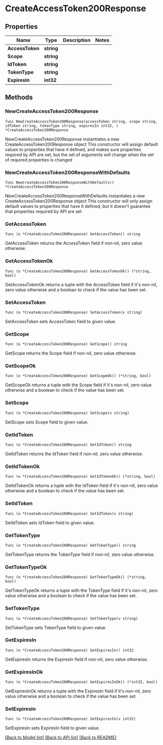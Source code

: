 # CreateAccessToken200Response

## Properties

Name | Type | Description | Notes
------------ | ------------- | ------------- | -------------
**AccessToken** | **string** |  | 
**Scope** | **string** |  | 
**IdToken** | **string** |  | 
**TokenType** | **string** |  | 
**ExpiresIn** | **int32** |  | 

## Methods

### NewCreateAccessToken200Response

`func NewCreateAccessToken200Response(accessToken string, scope string, idToken string, tokenType string, expiresIn int32, ) *CreateAccessToken200Response`

NewCreateAccessToken200Response instantiates a new CreateAccessToken200Response object
This constructor will assign default values to properties that have it defined,
and makes sure properties required by API are set, but the set of arguments
will change when the set of required properties is changed

### NewCreateAccessToken200ResponseWithDefaults

`func NewCreateAccessToken200ResponseWithDefaults() *CreateAccessToken200Response`

NewCreateAccessToken200ResponseWithDefaults instantiates a new CreateAccessToken200Response object
This constructor will only assign default values to properties that have it defined,
but it doesn't guarantee that properties required by API are set

### GetAccessToken

`func (o *CreateAccessToken200Response) GetAccessToken() string`

GetAccessToken returns the AccessToken field if non-nil, zero value otherwise.

### GetAccessTokenOk

`func (o *CreateAccessToken200Response) GetAccessTokenOk() (*string, bool)`

GetAccessTokenOk returns a tuple with the AccessToken field if it's non-nil, zero value otherwise
and a boolean to check if the value has been set.

### SetAccessToken

`func (o *CreateAccessToken200Response) SetAccessToken(v string)`

SetAccessToken sets AccessToken field to given value.


### GetScope

`func (o *CreateAccessToken200Response) GetScope() string`

GetScope returns the Scope field if non-nil, zero value otherwise.

### GetScopeOk

`func (o *CreateAccessToken200Response) GetScopeOk() (*string, bool)`

GetScopeOk returns a tuple with the Scope field if it's non-nil, zero value otherwise
and a boolean to check if the value has been set.

### SetScope

`func (o *CreateAccessToken200Response) SetScope(v string)`

SetScope sets Scope field to given value.


### GetIdToken

`func (o *CreateAccessToken200Response) GetIdToken() string`

GetIdToken returns the IdToken field if non-nil, zero value otherwise.

### GetIdTokenOk

`func (o *CreateAccessToken200Response) GetIdTokenOk() (*string, bool)`

GetIdTokenOk returns a tuple with the IdToken field if it's non-nil, zero value otherwise
and a boolean to check if the value has been set.

### SetIdToken

`func (o *CreateAccessToken200Response) SetIdToken(v string)`

SetIdToken sets IdToken field to given value.


### GetTokenType

`func (o *CreateAccessToken200Response) GetTokenType() string`

GetTokenType returns the TokenType field if non-nil, zero value otherwise.

### GetTokenTypeOk

`func (o *CreateAccessToken200Response) GetTokenTypeOk() (*string, bool)`

GetTokenTypeOk returns a tuple with the TokenType field if it's non-nil, zero value otherwise
and a boolean to check if the value has been set.

### SetTokenType

`func (o *CreateAccessToken200Response) SetTokenType(v string)`

SetTokenType sets TokenType field to given value.


### GetExpiresIn

`func (o *CreateAccessToken200Response) GetExpiresIn() int32`

GetExpiresIn returns the ExpiresIn field if non-nil, zero value otherwise.

### GetExpiresInOk

`func (o *CreateAccessToken200Response) GetExpiresInOk() (*int32, bool)`

GetExpiresInOk returns a tuple with the ExpiresIn field if it's non-nil, zero value otherwise
and a boolean to check if the value has been set.

### SetExpiresIn

`func (o *CreateAccessToken200Response) SetExpiresIn(v int32)`

SetExpiresIn sets ExpiresIn field to given value.



[[Back to Model list]](../README.md#documentation-for-models) [[Back to API list]](../README.md#documentation-for-api-endpoints) [[Back to README]](../README.md)


